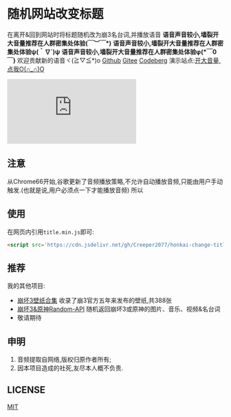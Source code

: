 # 随机网站改变标题
在离开&回到网站时将标题随机改为崩3名台词,并播放语音
**语音声音较小,墙裂开大音量推荐在人群密集处体验\(￣︶￣*\)**
**语音声音较小,墙裂开大音量推荐在人群密集处体验ψ(｀∇´)ψ**
**语音声音较小,墙裂开大音量推荐在人群密集处体验φ(*￣0￣)**
欢迎贡献新的语音ヾ(≧▽≦*)o
[Github](https://github.com/Creeper2077/honkai-change-title) [Gitee](https://gitee.com/creeper-2077/honkai-change-title) [Codeberg](https://codeberg.org/Creeper2077/honkai-change-title)
演示站点:[开大音量,点我O(∩_∩)O](https://random-api.creeper2077.online)

![随机图片](https://random-api.creeper2077.online/img.php?game=bh3)

## 注意
从Chrome66开始,谷歌更新了音频播放策略,不允许自动播放音频,只能由用户手动触发.(也就是说,用户必须点一下才能播放音频)
所以

## 使用
在网页内引用`title.min.js`即可:
```html
<script src='https://cdn.jsdelivr.net/gh/Creeper2077/honkai-change-title@main/title.min.js' ></script>
```

## 推荐
我的其他项目:
- [崩坏3壁纸合集](https://gitea.com/creeper2077/honkai3-wallpaper) 收录了崩3官方五年来发布的壁纸,共388张
- [崩坏3&原神Random-API](https://github.com/Creeper2077/random-api) 随机返回崩坏3或原神的图片、音乐、视频&名台词
- 敬请期待

## 申明
1. 音频提取自网络,版权归原作者所有;
2. 因本项目造成的社死,友尽本人概不负责.

## LICENSE
[MIT](/LICENSE)